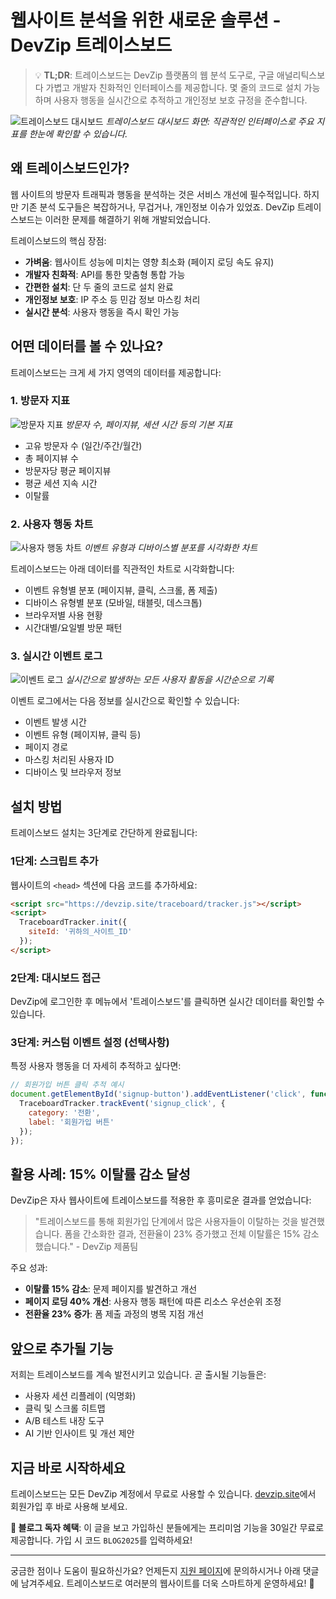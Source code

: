 # 웹사이트 분석을 위한 새로운 솔루션 - DevZip 트레이스보드

> 💡 **TL;DR**: 트레이스보드는 DevZip 플랫폼의 웹 분석 도구로, 구글 애널리틱스보다 가볍고 개발자 친화적인 인터페이스를 제공합니다. 몇 줄의 코드로 설치 가능하며 사용자 행동을 실시간으로 추적하고 개인정보 보호 규정을 준수합니다.

![트레이스보드 대시보드](/images/traceboard-dashboard.png)
*트레이스보드 대시보드 화면: 직관적인 인터페이스로 주요 지표를 한눈에 확인할 수 있습니다.*

## 왜 트레이스보드인가?

웹 사이트의 방문자 트래픽과 행동을 분석하는 것은 서비스 개선에 필수적입니다. 하지만 기존 분석 도구들은 복잡하거나, 무겁거나, 개인정보 이슈가 있었죠. DevZip 트레이스보드는 이러한 문제를 해결하기 위해 개발되었습니다.

트레이스보드의 핵심 장점:

- **가벼움**: 웹사이트 성능에 미치는 영향 최소화 (페이지 로딩 속도 유지)
- **개발자 친화적**: API를 통한 맞춤형 통합 가능
- **간편한 설치**: 단 두 줄의 코드로 설치 완료
- **개인정보 보호**: IP 주소 등 민감 정보 마스킹 처리
- **실시간 분석**: 사용자 행동을 즉시 확인 가능

## 어떤 데이터를 볼 수 있나요?

트레이스보드는 크게 세 가지 영역의 데이터를 제공합니다:

### 1. 방문자 지표

![방문자 지표](/images/traceboard-visitor-metrics.png)
*방문자 수, 페이지뷰, 세션 시간 등의 기본 지표*

- 고유 방문자 수 (일간/주간/월간)
- 총 페이지뷰 수
- 방문자당 평균 페이지뷰
- 평균 세션 지속 시간
- 이탈률

### 2. 사용자 행동 차트

![사용자 행동 차트](/images/traceboard-behavior-chart.png)
*이벤트 유형과 디바이스별 분포를 시각화한 차트*

트레이스보드는 아래 데이터를 직관적인 차트로 시각화합니다:
- 이벤트 유형별 분포 (페이지뷰, 클릭, 스크롤, 폼 제출)
- 디바이스 유형별 분포 (모바일, 태블릿, 데스크톱)
- 브라우저별 사용 현황
- 시간대별/요일별 방문 패턴

### 3. 실시간 이벤트 로그

![이벤트 로그](/images/traceboard-event-log.png)
*실시간으로 발생하는 모든 사용자 활동을 시간순으로 기록*

이벤트 로그에서는 다음 정보를 실시간으로 확인할 수 있습니다:
- 이벤트 발생 시간
- 이벤트 유형 (페이지뷰, 클릭 등)
- 페이지 경로
- 마스킹 처리된 사용자 ID
- 디바이스 및 브라우저 정보

## 설치 방법

트레이스보드 설치는 3단계로 간단하게 완료됩니다:

### 1단계: 스크립트 추가

웹사이트의 `<head>` 섹션에 다음 코드를 추가하세요:

```html
<script src="https://devzip.site/traceboard/tracker.js"></script>
<script>
  TraceboardTracker.init({
    siteId: '귀하의_사이트_ID'
  });
</script>
```

### 2단계: 대시보드 접근

DevZip에 로그인한 후 메뉴에서 '트레이스보드'를 클릭하면 실시간 데이터를 확인할 수 있습니다.

### 3단계: 커스텀 이벤트 설정 (선택사항)

특정 사용자 행동을 더 자세히 추적하고 싶다면:

```javascript
// 회원가입 버튼 클릭 추적 예시
document.getElementById('signup-button').addEventListener('click', function() {
  TraceboardTracker.trackEvent('signup_click', {
    category: '전환',
    label: '회원가입 버튼'
  });
});
```

## 활용 사례: 15% 이탈률 감소 달성

DevZip은 자사 웹사이트에 트레이스보드를 적용한 후 흥미로운 결과를 얻었습니다:

> "트레이스보드를 통해 회원가입 단계에서 많은 사용자들이 이탈하는 것을 발견했습니다. 폼을 간소화한 결과, 전환율이 23% 증가했고 전체 이탈률은 15% 감소했습니다." - DevZip 제품팀

주요 성과:
- **이탈률 15% 감소**: 문제 페이지를 발견하고 개선
- **페이지 로딩 40% 개선**: 사용자 행동 패턴에 따른 리소스 우선순위 조정
- **전환율 23% 증가**: 폼 제출 과정의 병목 지점 개선

## 앞으로 추가될 기능

저희는 트레이스보드를 계속 발전시키고 있습니다. 곧 출시될 기능들은:

- 사용자 세션 리플레이 (익명화)
- 클릭 및 스크롤 히트맵
- A/B 테스트 내장 도구
- AI 기반 인사이트 및 개선 제안

## 지금 바로 시작하세요

트레이스보드는 모든 DevZip 계정에서 무료로 사용할 수 있습니다. [devzip.site](https://devzip.site)에서 회원가입 후 바로 사용해 보세요.

**🎁 블로그 독자 혜택**: 이 글을 보고 가입하신 분들에게는 프리미엄 기능을 30일간 무료로 제공합니다. 가입 시 코드 `BLOG2025`를 입력하세요!

---

궁금한 점이나 도움이 필요하신가요? 언제든지 [지원 페이지](https://devzip.site/support)에 문의하시거나 아래 댓글에 남겨주세요. 트레이스보드로 여러분의 웹사이트를 더욱 스마트하게 운영하세요! 🚀 